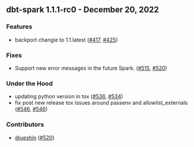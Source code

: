 ## dbt-spark 1.1.1-rc0 - December 20, 2022
### Features
- backport changie to 1.1.latest ([#417](https://github.com/dbt-labs/dbt-spark/issues/417), [#425](https://github.com/dbt-labs/dbt-spark/pull/425))
### Fixes
- Support new error messages in the future Spark. ([#515](https://github.com/dbt-labs/dbt-spark/issues/515), [#520](https://github.com/dbt-labs/dbt-spark/pull/520))
### Under the Hood
- updating python version in tox ([#536](https://github.com/dbt-labs/dbt-spark/issues/536), [#534](https://github.com/dbt-labs/dbt-spark/pull/534))
- fix post new release tox issues around passenv and allowlist_externals ([#546](https://github.com/dbt-labs/dbt-spark/issues/546), [#546](https://github.com/dbt-labs/dbt-spark/pull/546))

### Contributors
- [@ueshin](https://github.com/ueshin) ([#520](https://github.com/dbt-labs/dbt-spark/pull/520))
